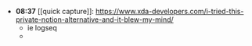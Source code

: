 - **08:37** [[quick capture]]:  https://www.xda-developers.com/i-tried-this-private-notion-alternative-and-it-blew-my-mind/
	- ie logseq
	-